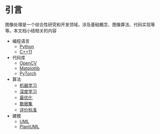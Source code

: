 
# 引言

图像处理是一个综合性研究和开发领域，涉及基础概念、图像算法、代码实现等等。本文档小结相关的内容

* 编程语言
    * [Python](./python/类操作.md)
    * [C++11](./cplusplus/学习C++之路.md)
* 代码库
    * [OpenCV](./opencv/OpenCV概述.md)
    * [Matplotlib](./matplotlib/引言.md)
    * [PyTorch](./pytorch/引言.md)
* 算法
    * [机器学习](./algorithm/machine-learning.md)
    * [深度学习](./algorithm/deep-learning.md)
    * [最优化](./algorithm/optimization.md)
    * [数据集](./algorithm/dataset.md)
    * [评价标准](./algorithm/evaluation-metrics.md)
* 建模
    * [UML](./uml/统一建模语言UML.md)
    * [PlantUML](./uml/plantuml/PlantUML简介.md)